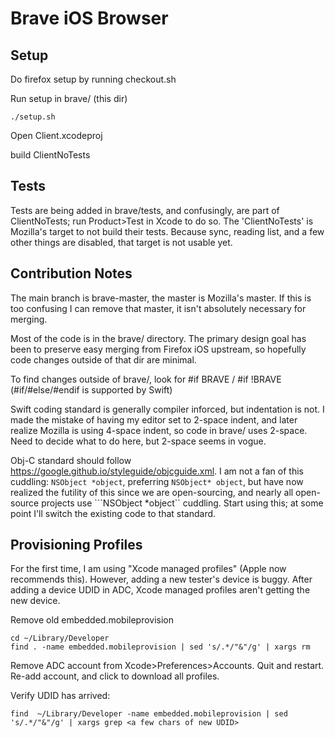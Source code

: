 # Brave iOS Browser 

## Setup

Do firefox setup by running checkout.sh

Run setup in brave/ (this dir)
```
./setup.sh
```

Open Client.xcodeproj

build ClientNoTests

## Tests

Tests are being added in brave/tests, and confusingly, are part of ClientNoTests; run Product>Test in Xcode to do so. The 'ClientNoTests' is Mozilla's target to not build their tests. Because sync, reading list, and a few other things are disabled, that target is not usable yet.

## Contribution Notes

The main branch is brave-master, the master is Mozilla's master. If this is too confusing I can remove that master, it isn't absolutely necessary for merging.

Most of the code is in the brave/ directory. The primary design goal has been to preserve easy merging from Firefox iOS upstream, so hopefully code changes outside of that dir are minimal.

To find changes outside of brave/, look for #if BRAVE / #if !BRAVE (#if/#else/#endif is supported by Swift)

Swift coding standard is generally compiler inforced, but indentation is not. I made the mistake of having my editor set to 2-space indent, and later realize Mozilla is using 4-space indent, so code in brave/ uses 2-space. Need to decide what to do here, but 2-space seems in vogue.

Obj-C standard should follow https://google.github.io/styleguide/objcguide.xml. I am not a fan of this cuddling: ```NSObject *object```, preferring ```NSObject* object```, but have now realized the futility of this since we are open-sourcing, and nearly all open-source projects use ```NSObject *object`` cuddling. Start using this; at some point I'll switch the existing code to that standard.


## Provisioning Profiles

For the first time, I am using "Xcode managed profiles" (Apple now recommends this).
However, adding a new tester's device is buggy. After adding a device UDID in ADC, Xcode managed profiles aren't getting the new device.

Remove old embedded.mobileprovision
```
cd ~/Library/Developer
find . -name embedded.mobileprovision | sed 's/.*/"&"/g' | xargs rm
```

Remove ADC account from Xcode>Preferences>Accounts. Quit and restart. Re-add account, and click to download all profiles.

Verify UDID has arrived:
```
find  ~/Library/Developer -name embedded.mobileprovision | sed 's/.*/"&"/g' | xargs grep <a few chars of new UDID>
```
